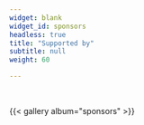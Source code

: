 ```yaml
---
widget: blank
widget_id: sponsors
headless: true
title: "Supported by"
subtitle: null
weight: 60

---
```



<br>

{{< gallery album="sponsors"  >}}

